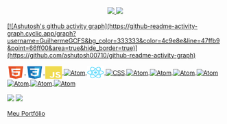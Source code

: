 <div align="center">
  <a href="https://github.com/GuilhermeGCFS">
  <img height="165em" src="https://github-readme-stats.vercel.app/api?username=GuilhermeGCFS&show_icons=true&theme=tokyonight&include_all_commits=true&count_private=true"/>
  <img height="165em" src="https://github-readme-stats.vercel.app/api/top-langs/?username=GuilhermeGCFS&layout=compact&langs_count=7&theme=tokyonight"/>
</div>
  
<br />
 [![Ashutosh's github activity graph](https://github-readme-activity-graph.cyclic.app/graph?username=GuilhermeGCFS&bg_color=333333&color=4c9e8e&line=47ffb9&point=66ff00&area=true&hide_border=true)](https://github.com/ashutosh00710/github-readme-activity-graph)
<br />
  
<div style="display: inline_block"><br>
  <img align="center" alt="HTML" height="30" width="40" src="https://raw.githubusercontent.com/devicons/devicon/master/icons/html5/html5-original.svg">
  <img align="center" alt="CSS" height="30" width="40" src="https://raw.githubusercontent.com/devicons/devicon/master/icons/css3/css3-original.svg">
  <img align="center" alt="Js" height="30" width="40" src="https://raw.githubusercontent.com/devicons/devicon/master/icons/javascript/javascript-plain.svg">
  <img align="center" alt="Atom" height="30" width="40" src="https://cdn.jsdelivr.net/gh/devicons/devicon/icons/jquery/jquery-original.svg">
  <img align="center" alt="CSS" height="30" width="40" src="https://raw.githubusercontent.com/devicons/devicon/master/icons/react/react-original.svg">
  <img align="center" alt="CSS" height="30" width="40" src="https://cdn.jsdelivr.net/gh/devicons/devicon/icons/vscode/vscode-original.svg">
  <img align="center" alt="Atom" height="30" width="40" src="https://cdn.jsdelivr.net/gh/devicons/devicon/icons/atom/atom-original.svg">
  <img align="center" alt="Atom" height="30" width="40" src="https://cdn.jsdelivr.net/gh/devicons/devicon/icons/wordpress/wordpress-plain.svg">
  <img align="center" alt="Atom" height="30" width="40" src="https://cdn.jsdelivr.net/gh/devicons/devicon/icons/gitlab/gitlab-original.svg">
  <img align="center" alt="Atom" height="30" width="40" src="https://cdn.jsdelivr.net/gh/devicons/devicon/icons/linux/linux-original.svg">
  <img align="center" alt="Atom" height="30" width="40" src="https://cdn.jsdelivr.net/gh/devicons/devicon/icons/ubuntu/ubuntu-plain.svg">
  <img align="center" alt="Atom" height="30" width="40" src="https://cdn.jsdelivr.net/gh/devicons/devicon/icons/photoshop/photoshop-plain.svg">
  <img align="center" alt="Atom" height="30" width="40" src="https://cdn.jsdelivr.net/gh/devicons/devicon/icons/illustrator/illustrator-plain.svg">
  
</div>
  
  <br>
  
<div>  
  <a href = "mailto:guilhermegcfs@yahoo.com.br"><img src="https://img.shields.io/badge/Gmail-D14836?style=for-the-badge&logo=gmail&logoColor=white" target="_blank"></a>
  <a href="https://www.linkedin.com/in/guilhermegiovannini" target="_blank"><img src="https://img.shields.io/badge/-LinkedIn-%230077B5?style=for-the-badge&logo=linkedin&logoColor=white" target="_blank"></a>
 
</div>
<br>
<a href="https://guilherme-giovannini-protfolio.netlify.app/#home" target="_blank">Meu Portfólio</a>
